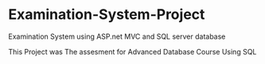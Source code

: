 # Examination-System-Project
Examination System using ASP.net MVC and SQL server database


This Project was The assesment for Advanced Database Course Using SQL  

